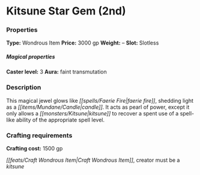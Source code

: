 ﻿---
Title: "Kitsune Star Gem (2nd)"
Type: "Wondrous Item"
Price: "3000 gp"
Weight: "–"
Slot: "Slotless"
Caster level: "3"
Aura: "faint transmutation"
Description: |
  "This magical jewel glows like _faerie fire_, shedding light as a candle. It acts as _pearl of power_, except it only allows a kitsune to recover a spent use of a spell-like ability of the appropriate spell level."
Crafting cost: "1500 gp"
Sources: "['Advanced Race Guide']"
---

# Kitsune Star Gem (2nd)

### Properties

**Type:** Wondrous Item **Price:** 3000 gp **Weight:** – **Slot:** Slotless

##### Magical properties

**Caster level:** 3 **Aura:** faint transmutation

### Description

This magical jewel glows like _[[spells/Faerie Fire|faerie fire]]_, shedding light as a _[[items/Mundane/Candle|candle]]_. It acts as pearl of power, except it only allows a _[[monsters/Kitsune|kitsune]]_ to recover a spent use of a spell-like ability of the appropriate spell level.

### Crafting requirements

**Crafting cost:** 1500 gp

_[[feats/Craft Wondrous Item|Craft Wondrous Item]]_, creator must be a _kitsune_

